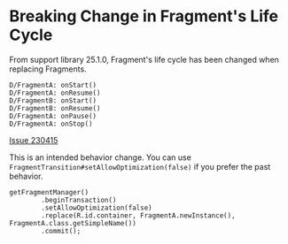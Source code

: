 # Breaking Change in Fragment's Life Cycle

From support library 25.1.0, Fragment's life cycle has been changed when replacing Fragments.

```
D/FragmentA: onStart()
D/FragmentA: onResume()
D/FragmentB: onStart()
D/FragmentB: onResume()
D/FragmentA: onPause()
D/FragmentA: onStop()
```

[Issue 230415](https://code.google.com/p/android/issues/detail?id=230415)

This is an intended behavior change.
You can use `FragmentTransition#setAllowOptimization(false)` if you prefer the past behavior.

```
getFragmentManager()
        .beginTransaction()
        .setAllowOptimization(false)
        .replace(R.id.container, FragmentA.newInstance(), FragmentA.class.getSimpleName())
        .commit();
```
